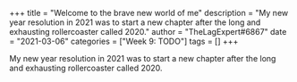+++
title = "Welcome to the brave new world of me"
description = "My new year resolution in 2021 was to start a new chapter after the long and exhausting rollercoaster called 2020."
author = "TheLagExpert#6867"
date = "2021-03-06"
categories = ["Week 9: TODO"]
tags = []
+++

My new year resolution in 2021 was to start a new chapter after the long and exhausting rollercoaster called 2020.
